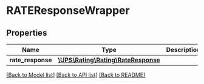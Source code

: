 # RATEResponseWrapper

## Properties
Name | Type | Description | Notes
------------ | ------------- | ------------- | -------------
**rate_response** | [**\UPS\Rating\Rating\RateResponse**](RateResponse.md) |  | 

[[Back to Model list]](../../README.md#documentation-for-models) [[Back to API list]](../../README.md#documentation-for-api-endpoints) [[Back to README]](../../README.md)

